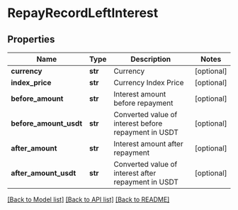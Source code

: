 # RepayRecordLeftInterest

## Properties
Name | Type | Description | Notes
------------ | ------------- | ------------- | -------------
**currency** | **str** | Currency | [optional] 
**index_price** | **str** | Currency Index Price | [optional] 
**before_amount** | **str** | Interest amount before repayment | [optional] 
**before_amount_usdt** | **str** | Converted value of interest before repayment in USDT | [optional] 
**after_amount** | **str** | Interest amount after repayment | [optional] 
**after_amount_usdt** | **str** | Converted value of interest after repayment in USDT | [optional] 

[[Back to Model list]](../README.md#documentation-for-models) [[Back to API list]](../README.md#documentation-for-api-endpoints) [[Back to README]](../README.md)


